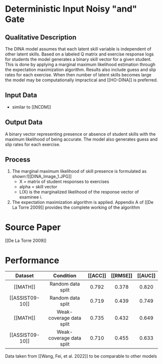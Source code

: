 # Deterministic Input Noisy "and" Gate
## Qualitative Description
The DINA model assumes that each latent skill variable is independent of other latent skills. Based on a labeled Q matrix and exercise response logs for students the model generates a binary skill vector for a given student. This is done by applying a marginal maximum likelihood estimation through the expectation maximization algorithm. Results also include guess and slip rates for each exercise. When then number of latent skills becomes large the model may be computationally impractical and [[HO-DINA]] is preferred.
## Input Data
- similar to [[NCDM]]
## Output Data
A binary vector representing presence or absence of student skills with the maximum likelihood of being accurate. The model also generates guess and slip rates for each exercise. 
## Process
1. The marginal maximum likelihood of skill presence is formulated as shown:![[DINA_Image_1.JPG]]
	- X = matrix of student responses to exercises
	- alpha = skill vector
	- L(X) is the marginalized likelihood of the response vector of examinee i.
2. The expectation maximization algorithm is applied. Appendix A of [[De La Torre 2009]] provides the complete working of the algorithm

# Source Paper
[[De La Torre 2009]]

# Performance
|     Dataset     |        Condition         | [[ACC]] | [[RMSE]] | [[AUC]] |
| :-------------: | :----------------------: | :-----: | :------: | :-----: |
|    [[MATH]]     |    Random data split     |  0.792  |  0.378   |  0.820  |
| [[ASSIST09-10]] |    Random data split     |  0.719  |  0.439   |  0.749  |
|    [[MATH]]     | Weak-coverage data split |  0.735  |  0.432   |  0.649  |
| [[ASSIST09-10]] | Weak-coverage data split |  0.710  |  0.455   |  0.633  |
Data taken from [[Wang, Fei, et al. 2022]] to be comparable to other models